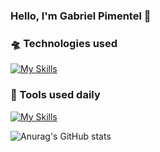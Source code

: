 ### Hello, I'm Gabriel Pimentel 👋


### 🛸 Technologies used 
[![My Skills](https://skillicons.dev/icons?i=php,laravel,html,css,js,jquery,mysql,postgres,linux,windows)](https://skillicons.dev)

### 🧰 Tools used daily 
[![My Skills](https://skillicons.dev/icons?i=phpstorm,docker,nginx,git,postman)](https://skillicons.dev)

![Anurag's GitHub stats](https://github-readme-stats.vercel.app/api?username=GblPimentel&show_icons=true&theme=radical)
